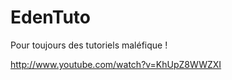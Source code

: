 EdenTuto
========

Pour toujours des tutoriels maléfique !

http://www.youtube.com/watch?v=KhUpZ8WWZXI
